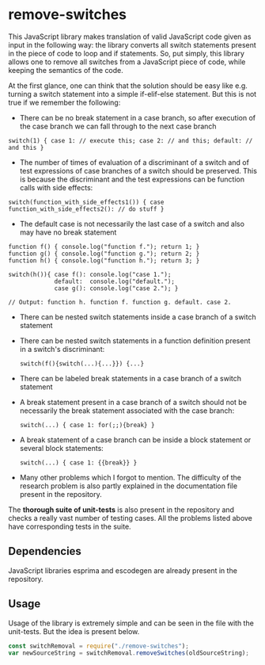 # remove-switches

This JavaScript library makes translation of valid JavaScript code given as input in the following way: the library converts all switch statements present in the piece of code to loop and if statements. So, put simply, this library allows one to remove all switches from a JavaScript piece of code, while keeping the semantics of the code.

At the first glance, one can think that the solution should be easy like e.g. turning a switch statement into a simple if-elif-else statement. But this is not true if we remember the following:

- There can be no break statement in a case branch, so after execution of the case branch we can fall through to the next case branch

 `switch(1) { case 1: // execute this; case 2: // and this; default: // and this }`

- The number of times of evaluation of a discriminant of a switch and of test expressions of case branches of a switch should be preserved. This is because the discriminant and the test expressions can be function calls with side effects:

`switch(function_with_side_effects1()) { case function_with_side_effects2(): // do stuff }`

- The default case is not necessarily the last case of a switch and also may have no break statement

```
function f() { console.log("function f."); return 1; }
function g() { console.log("function g."); return 2; }
function h() { console.log("function h."); return 3; }

switch(h()){ case f(): console.log("case 1."); 
             default:  console.log("default."); 
             case g(): console.log("case 2."); }

// Output: function h. function f. function g. default. case 2.
```

- There can be nested switch statements inside a case branch of a switch statement

- There can be nested switch statements in a function definition present in a switch's discriminant:

  `switch(f(){switch(...){...}}) {...}`
  
- There can be labeled break statements in a case branch of a switch statement

- A break statement present in a case branch of a switch should not be necessarily the break statement associated with the case branch:

  `switch(...) { case 1: for(;;){break} }`
  
- A break statement of a case branch can be inside a block statement or several block statements:
 
  `switch(...) { case 1: {{break}} }`
 
- Many other problems which I forgot to mention. The difficulty of the research problem is also partly explained in the documentation file present in the repository.

The **thorough suite of unit-tests** is also present in the repository and checks a really vast number of testing cases. All the problems listed above have corresponding tests in the suite.

## Dependencies

JavaScript libraries esprima and escodegen are already present in the repository.

## Usage

Usage of the library is extremely simple and can be seen in the file with the unit-tests. But the idea is present below.

```js
const switchRemoval = require("./remove-switches");
var newSourceString = switchRemoval.removeSwitches(oldSourceString);
```
